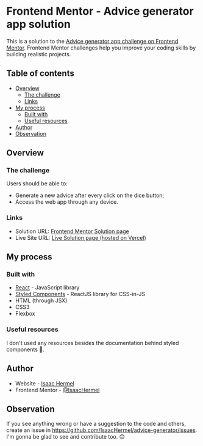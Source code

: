 # Frontend Mentor - Advice generator app solution

This is a solution to the [Advice generator app challenge on Frontend Mentor](https://www.frontendmentor.io/challenges/advice-generator-app-QdUG-13db). Frontend Mentor challenges help you improve your coding skills by building realistic projects.

## Table of contents

- [Overview](#overview)
  - [The challenge](#the-challenge)
  - [Links](#links)
- [My process](#my-process)
  - [Built with](#built-with)
  - [Useful resources](#useful-resources)
- [Author](#author)
- [Observation](#observation)

## Overview

### The challenge

Users should be able to:

- Generate a new advice after every click on the dice button;
- Access the web app through any device.

### Links

- Solution URL: [Frontend Mentor Solution page](https://www.frontendmentor.io/solutions/advice-generator-web-app-maded-using-reactjs-Hk1ViK0N5)
- Live Site URL: [Live Solution page (hosted on Vercel)](https://advice-generator-isaachermel.vercel.app/)

## My process

### Built with

- [React](https://reactjs.org/) - JavaScript library
- [Styled Components](https://styled-components.com/) - ReactJS library for CSS-in-JS
- HTML (through JSX)
- CSS3
- Flexbox

### Useful resources

I don't used any resources besides the documentation behind styled components 🤔.

## Author

- Website - [Isaac Hermel](https://isaachermel.com.br/)
- Frontend Mentor - [@IsaacHermel](https://www.frontendmentor.io/profile/IsaacHermel)

## Observation

If you see anything wrong or have a suggestion to the code and others, create an issue in https://github.com/IsaacHermel/advice-generator/issues. I'm gonna be glad to see and contribute too. 😊